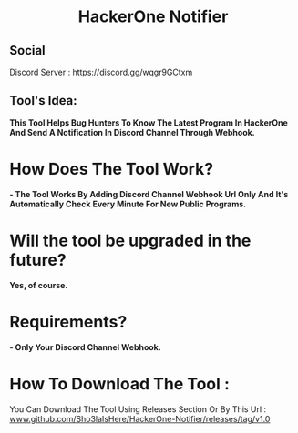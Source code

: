 <h1 align="center"> HackerOne Notifier </h1>

<h2>Social</h2>
Discord Server : https://discord.gg/wqgr9GCtxm

<h2>Tool's Idea:</h2>

**This Tool Helps Bug Hunters To Know The Latest Program In HackerOne And Send A Notification In Discord Channel Through Webhook.**

# How Does The Tool Work?

**- The Tool Works By Adding Discord Channel Webhook Url Only And It's Automatically Check Every Minute For New Public Programs.**

# Will the tool be upgraded in the future?
**Yes, of course.**

# Requirements?
**- Only Your Discord Channel Webhook.**

# How To Download The Tool : 

  You Can Download The Tool Using Releases Section Or By This Url : www.github.com/Sho3laIsHere/HackerOne-Notifier/releases/tag/v1.0
